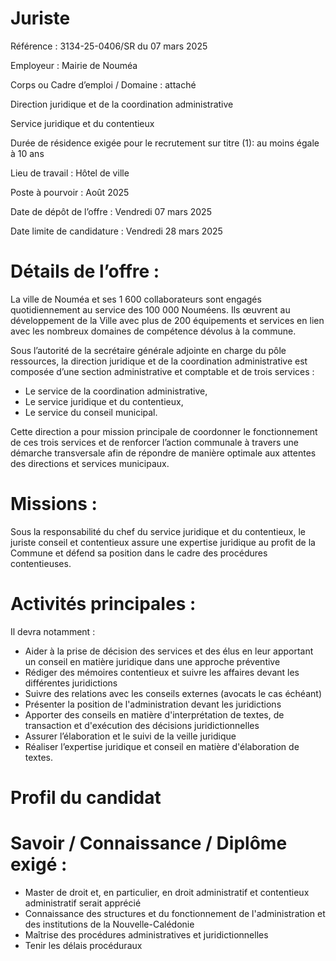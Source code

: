 # Juriste

Référence : 3134-25-0406/SR du 07 mars 2025

Employeur : Mairie de Nouméa

Corps ou Cadre d’emploi / Domaine : attaché

Direction juridique et de la coordination administrative

Service juridique et du contentieux

Durée de résidence exigée pour le recrutement sur titre (1): au moins égale à 10 ans

Lieu de travail : Hôtel de ville

Poste à pourvoir : Août 2025

Date de dépôt de l’offre : Vendredi 07 mars 2025

Date limite de candidature : Vendredi 28 mars 2025

# Détails de l’offre :

La ville de Nouméa et ses 1 600 collaborateurs sont engagés quotidiennement au service des 100 000 Nouméens. Ils œuvrent au développement de la Ville avec plus de 200 équipements et services en lien avec les nombreux domaines de compétence dévolus à la commune.

Sous l’autorité de la secrétaire générale adjointe en charge du pôle ressources, la direction juridique et de la coordination administrative est composée d’une section administrative et comptable et de trois services :

- Le service de la coordination administrative,
- Le service juridique et du contentieux,
- Le service du conseil municipal.

Cette direction a pour mission principale de coordonner le fonctionnement de ces trois services et de renforcer l’action communale à travers une démarche transversale afin de répondre de manière optimale aux attentes des directions et services municipaux.

# Missions :

Sous la responsabilité du chef du service juridique et du contentieux, le juriste conseil et contentieux assure une expertise juridique au profit de la Commune et défend sa position dans le cadre des procédures contentieuses.

# Activités principales :

Il devra notamment :

- Aider à la prise de décision des services et des élus en leur apportant un conseil en matière juridique dans une approche préventive
- Rédiger des mémoires contentieux et suivre les affaires devant les différentes juridictions
- Suivre des relations avec les conseils externes (avocats le cas échéant)
- Présenter la position de l'administration devant les juridictions
- Apporter des conseils en matière d'interprétation de textes, de transaction et d'exécution des décisions juridictionnelles
- Assurer l’élaboration et le suivi de la veille juridique
- Réaliser l’expertise juridique et conseil en matière d'élaboration de textes.

# Profil du candidat

# Savoir / Connaissance / Diplôme exigé :

- Master de droit et, en particulier, en droit administratif et contentieux administratif serait apprécié
- Connaissance des structures et du fonctionnement de l'administration et des institutions de la Nouvelle-Calédonie
- Maîtrise des procédures administratives et juridictionnelles
- Tenir les délais procéduraux